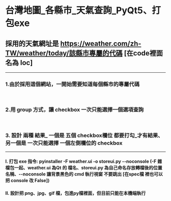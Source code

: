# 台灣地圖_各縣市_天氣查詢_PyQt5、打包exe

## 採用的天氣網址是 https://weather.com/zh-TW/weather/today/該縣市專屬的代碼 [在code裡面名為 loc]
-----------------------------------------------------
### 1.由於採用這個網站，一開始需要知道每個縣市的專屬代碼 
<br/>

### 2.用 group 方式，讓 checkbox 一次只能選擇一個選項查詢
<br/> 

### 3. 設計 兩種 結果_ 一個是 五個 checkbox欄位 都要打勾_才有結果、另一個是 一次只能選擇 一個左側欄位的 checkbox

------------------------------------------------------
#### I. 打包 exe 指令: pyinstaller -F weather.ui -o storeui.py --noconsole (-F 雜檔包一起、weather.ui 為Qt 的 檔名、storeui.py 為自己命名存放轉檔後的位置名稱、--noconsole 讓背景黑色的 cmd 執行視窗 不要跳出 [在spec檔 裡也可以把 console 改 False])

#### II. 設計把 png、jpg、gif 檔，包進py檔裡面，但目前只能在本機端執行


